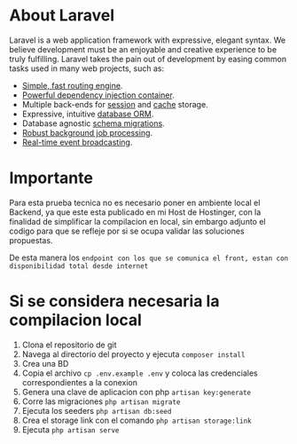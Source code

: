 # About Laravel

Laravel is a web application framework with expressive, elegant syntax. We believe development must be an enjoyable and creative experience to be truly fulfilling. Laravel takes the pain out of development by easing common tasks used in many web projects, such as:

- [Simple, fast routing engine](https://laravel.com/docs/routing).
- [Powerful dependency injection container](https://laravel.com/docs/container).
- Multiple back-ends for [session](https://laravel.com/docs/session) and [cache](https://laravel.com/docs/cache) storage.
- Expressive, intuitive [database ORM](https://laravel.com/docs/eloquent).
- Database agnostic [schema migrations](https://laravel.com/docs/migrations).
- [Robust background job processing](https://laravel.com/docs/queues).
- [Real-time event broadcasting](https://laravel.com/docs/broadcasting).

# Importante
Para esta prueba tecnica no es necesario poner en ambiente local el Backend, ya que este esta publicado en mi Host de Hostinger, con la finalidad de simplificar la compilacion en local, sin embargo adjunto el codigo para que se refleje por si se ocupa validar las soluciones propuestas.

De esta manera los `endpoint con los que se comunica el front, estan con disponibilidad total desde internet`

# Si se considera necesaria la compilacion local
1. Clona el repositorio de git
2. Navega al directorio del proyecto y ejecuta `composer install`
3. Crea una BD
4. Copia el archivo `cp .env.example .env` y coloca las credenciales correspondientes a la conexion
5. Genera una clave de aplicacion con php `artisan key:generate`
6. Corre las migraciones `php artisan migrate`
7. Ejecuta los seeders `php artisan db:seed`
8. Crea el storage link con el comando `php artisan storage:link`
9. Ejecuta `php artisan serve`


